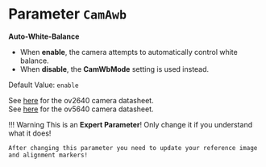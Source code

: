 # Parameter `CamAwb`

**Auto-White-Balance**
 
- When **enable**, the camera attempts to automatically control white balance.
- When **disable**, the **CamWbMode** setting is used instead.

Default Value: `enable`

See [here](../datasheets/Camera.ov2640_ds_1.8_.pdf) for the ov2640 camera datasheet.<br>
See [here](../datasheets/OV5640_datasheet.pdf) for the ov5640 camera datasheet.

!!! Warning
    This is an **Expert Parameter**! Only change it if you understand what it does!

	After changing this parameter you need to update your reference image and alignment markers!
